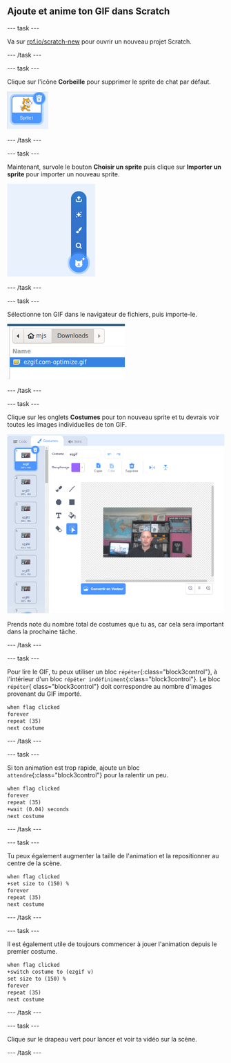 ## Ajoute et anime ton GIF dans Scratch

--- task ---

Va sur [rpf.io/scratch-new](https://rpf.io/scratch-new) pour ouvrir un nouveau projet Scratch.

--- /task ---

--- task ---

Clique sur l'icône **Corbeille** pour supprimer le sprite de chat par défaut.

![image montrant un sprite de chat avec une icône de corbeille](images/delete-sprite.png)

--- /task ---

--- task ---

Maintenant, survole le bouton **Choisir un sprite** puis clique sur **Importer un sprite** pour importer un nouveau sprite.

![image montrant l'option de menu Choisir un sprite avec import d'un sprite sélectionné](images/upload-sprite.png)

--- /task ---

--- task ---

Sélectionne ton GIF dans le navigateur de fichiers, puis importe-le.

![image montrant la sélection de GIF dans le navigateur de fichiers](images/select-gif.png)

--- /task ---

--- task ---

Clique sur les onglets **Costumes** pour ton nouveau sprite et tu devrais voir toutes les images individuelles de ton GIF.

![image montrant le GIF converti en costumes individuels dans Scratch](images/gif-costumes.png)

Prends note du nombre total de costumes que tu as, car cela sera important dans la prochaine tâche.

--- /task ---

--- task ---

Pour lire le GIF, tu peux utiliser un bloc `répéter`{:class="block3control"}, à l'intérieur d'un bloc `répéter indéfiniment`{:class="block3control"}. Le bloc `répéter`{ class="block3control"} doit correspondre au nombre d'images provenant du GIF importé.

```blocks3
when flag clicked
forever
repeat (35)
next costume
```
--- /task ---

--- task ---

Si ton animation est trop rapide, ajoute un bloc `attendre`{:class="block3control"} pour la ralentir un peu.


```blocks3
when flag clicked
forever
repeat (35)
+wait (0.04) seconds
next costume
```

--- /task ---

--- task ---

Tu peux également augmenter la taille de l'animation et la repositionner au centre de la scène.

```blocks3
when flag clicked
+set size to (150) %
forever
repeat (35)
next costume
```

--- /task ---

--- task ---

Il est également utile de toujours commencer à jouer l'animation depuis le premier costume.

```blocks3
when flag clicked
+switch costume to (ezgif v)
set size to (150) %
forever
repeat (35)
next costume
```

--- /task ---


--- task ---

Clique sur le drapeau vert pour lancer et voir ta vidéo sur la scène.

--- /task ---





